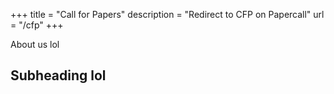 +++
title = "Call for Papers"
description = "Redirect to CFP on Papercall"
url = "/cfp"
+++

About us lol

Subheading lol
--------------

